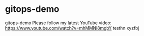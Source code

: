 # gitops-demo
gitops-demo
Please follow my latest YouTube video: https://www.youtube.com/watch?v=mhMMNl8mgbY
testhn
xyzfbj
